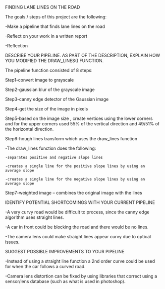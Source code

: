 FINDING LANE LINES ON THE ROAD

The goals / steps of this project are the following:

-Make a pipeline that finds lane lines on the road

-Reflect on your work in a written report

-Reflection


DESCRIBE YOUR PIPELINE. AS PART OF THE DESCRIPTION, EXPLAIN HOW YOU MODIFIED THE DRAW_LINES() FUNCTION.

The pipeline function consisted of 8 steps:

Step1-convert image to grayscale

Step2-gaussian blur of the grayscale image

Step3-canny edge detector of the Gaussian image

Step4-get the size of the image in pixels

Step5-based on the image size , create vertices using the lower corners and for the upper corners used 55% of the vertical direction and 49/51% of the horizontal direction.

Step6-hough lines transform which uses the draw_lines function

-The draw_lines function does the following:

	-separates positive and negative slope lines
  
	-creates a single line for the positive slope lines by using an average slope
  
	-creates a single line for the negative slope lines by using an average slope
  
Step7-weighted image – combines the original image with the lines


IDENTIFY POTENTIAL SHORTCOMINGS WITH YOUR CURRENT PIPELINE


-A very curvy road would be difficult to process, since the canny edge algorithm uses straight lines.

-A car in front could be blocking the road and there would be no lines.

-The camera lens could make straight lines appear curvy due to optical issues.



SUGGEST POSSIBLE IMPROVEMENTS TO YOUR PIPELINE


-Instead of using a straight line function a 2nd order curve could be used for when the car follows a curved road.

-Camera lens distortion can be fixed by using libraries that correct using a sensor/lens database (such as what is used in photoshop).

